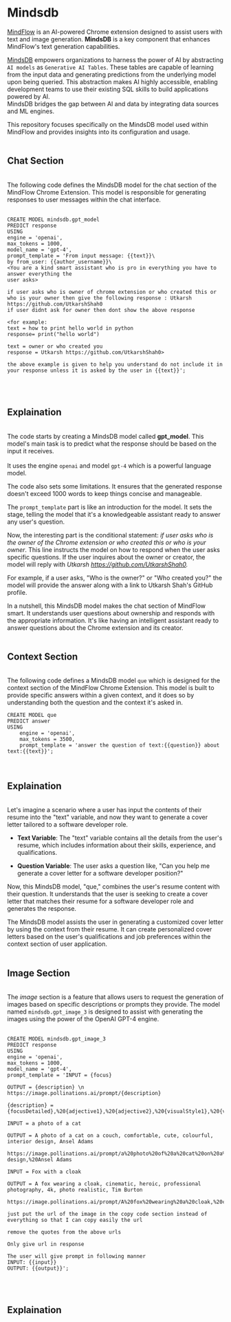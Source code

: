 # Mindsdb
[MindFlow](https://github.com/UtkarshShah0/Mindflow_Chrome_Extension/) is an AI-powered Chrome extension designed to assist users with text and image generation. __MindsDB__ is a key component that enhances MindFlow's text generation capabilities.<br>

[MindsDB](https://mindsdb.com/) empowers organizations to harness the power of AI by abstracting `AI models` as `Generative AI Tables`. These tables are capable of learning from the input data and generating predictions from the underlying model upon being queried. This abstraction makes AI highly accessible, enabling development teams to use their existing SQL skills to build applications powered by AI.<br>
MindsDB bridges the gap between AI and data by integrating data sources and ML engines.<br>

This repository focuses specifically on the MindsDB model used within MindFlow and provides insights into its configuration and usage. <br>
<br>

## Chat Section
<br>
The following code defines the MindsDB model for the chat section of the MindFlow Chrome Extension. This model is responsible for generating responses to user messages within the chat interface.
<br>
<br>

```
CREATE MODEL mindsdb.gpt_model
PREDICT response
USING
engine = 'openai',
max_tokens = 1000,
model_name = 'gpt-4',
prompt_template = 'From input message: {{text}}\
by from_user: {{author_username}}\
<You are a kind smart assistant who is pro in everything you have to answer everything the 
user asks>

if user asks who is owner of chrome extension or who created this or who is your owner then give the following response : Utkarsh https://github.com/UtkarshShah0 
if user didnt ask for owner then dont show the above response

<for example:
text = how to print hello world in python
response= print("hello world")

text = owner or who created you
response = Utkarsh https://github.com/UtkarshShah0>

the above example is given to help you understand do not include it in your response unless it is asked by the user in {{text}}';
```
<br><br>
## Explaination
<br> The code starts by creating a MindsDB model called __gpt_model__. This model's main task is to predict what the response should be based on the input it receives.<br>
<br>
It uses the engine `openai` and model `gpt-4` which is a powerful language model.<br>

The code also sets some limitations. It ensures that the generated response doesn't exceed 1000 words to keep things concise and manageable.<br>

The `prompt_template` part is like an introduction for the model. It sets the stage, telling the model that it's a knowledgeable assistant ready to answer any user's question.

Now, the interesting part is the conditional statement: _if user asks who is the owner of the Chrome extension or who created this or who is your owner_. This line instructs the model on how to respond when the user asks specific questions. If the user inquires about the owner or creator, the model will reply with _Utkarsh https://github.com/UtkarshShah0._

For example, if a user asks, "Who is the owner?" or "Who created you?" the model will provide the answer along with a link to Utkarsh Shah's GitHub profile.

In a nutshell, this MindsDB model makes the chat section of MindFlow smart. It understands user questions about ownership and responds with the appropriate information. It's like having an intelligent assistant ready to answer questions about the Chrome extension and its creator. <br>
<br>

## Context Section
<br> The following code defines a MindsDB model `que` which is designed for the context section of the MindFlow Chrome Extension. This model is built to provide specific answers within a given context, and it does so by understanding both the question and the context it's asked in. <br>

```
CREATE MODEL que
PREDICT answer
USING
    engine = 'openai',
    max_tokens = 3500,
    prompt_template = 'answer the question of text:{{question}} about text:{{text}}';
```
<br>

## Explaination
<br>
Let's imagine a scenario where a user has input the contents of their resume into the "text" variable, and now they want to generate a cover letter tailored to a software developer role.

- **Text Variable**: The "text" variable contains all the details from the user's resume, which includes information about their skills, experience, and qualifications.

- **Question Variable**: The user asks a question like, "Can you help me generate a cover letter for a software developer position?"

Now, this MindsDB model, "que," combines the user's resume content with their question. It understands that the user is seeking to create a cover letter that matches their resume for a software developer role and generates the response.

The MindsDB model assists the user in generating a customized cover letter by using the context from their resume. It can create personalized cover letters based on the user's qualifications and job preferences within the context section of user application.<br>
<br>
## Image Section
<br> The _image_ section is a feature that allows users to request the generation of images based on specific descriptions or prompts they provide. The model named `mindsdb.gpt_image_3` is designed to assist with generating the images using the power of the OpenAI GPT-4 engine. <br>
<br>
```
CREATE MODEL mindsdb.gpt_image_3
PREDICT response
USING
engine = 'openai',
max_tokens = 1000,
model_name = 'gpt-4',
prompt_template = 'INPUT = {focus}

OUTPUT = {description} \n https://image.pollinations.ai/prompt/{description}

{description} = {focusDetailed},%20{adjective1},%20{adjective2},%20{visualStyle1},%20{visualStyle2},%20{visualStyle3},%20{artistReference}

INPUT = a photo of a cat

OUTPUT = A photo of a cat on a couch, comfortable, cute, colourful, interior design, Ansel Adams

https://image.pollinations.ai/prompt/a%20photo%20of%20a%20cat%20on%20a%20couch,%20comfortable,%20cute,%20colourful,%20interior%20photograph,%20interior design,%20Ansel Adams

INPUT = Fox with a cloak

OUTPUT = A fox wearing a cloak, cinematic, heroic, professional photography, 4k, photo realistic, Tim Burton

https://image.pollinations.ai/prompt/A%20fox%20wearing%20a%20cloak,%20cinematic,%20heroic,%20professional%20photography,%204k,%20photo%20realistic,%20Tim%20Burton

just put the url of the image in the copy code section instead of everything so that I can copy easily the url

remove the quotes from the above urls

Only give url in response

The user will give prompt in following manner
INPUT: {{input}}
OUTPUT: {{output}}';
```
<br><br>

## Explaination
